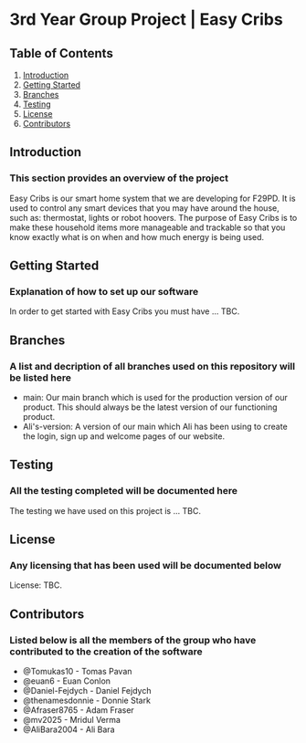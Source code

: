 # 3rd Year Group Project | Easy Cribs


## Table of Contents

1. [Introduction](#introduction)
2. [Getting Started](#getting-started)
3. [Branches](#branches)
4. [Testing](#testing)
5. [License](#license)
6. [Contributors](#contributors)


## Introduction

### This section provides an overview of the project

Easy Cribs is our smart home system that we are developing for F29PD. It is used to control any smart devices that you may have around the house, such as: thermostat, lights or robot hoovers. The purpose of Easy Cribs is to make these household items more manageable and trackable so that you know exactly what is on when and how much energy is being used.


## Getting Started

### Explanation of how to set up our software

In order to get started with Easy Cribs you must have ... TBC.


## Branches

### A list and decription of all branches used on this repository will be listed here

- main: Our main branch which is used for the production version of our product. This should always be the latest version of our functioning product.
- Ali's-version: A version of our main which Ali has been using to create the login, sign up and welcome pages of our website.


## Testing

### All the testing completed will be documented here

The testing we have used on this project is ... TBC.


## License

### Any licensing that has been used will be documented below

License: TBC.


## Contributors

### Listed below is all the members of the group who have contributed to the creation of the software


- @Tomukas10 - Tomas Pavan
- @euan6 - Euan Conlon
- @Daniel-Fejdych - Daniel Fejdych
- @thenamesdonnie - Donnie Stark
- @Afraser8765 - Adam Fraser
- @mv2025 - Mridul Verma
- @AliBara2004 - Ali Bara
